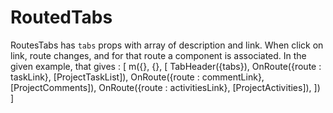 # RoutedTabs
RoutesTabs has `tabs` props with array of description and link. When click on link, route changes, and for that route a component is associated. In the given example, that gives : [
  m({}, {}, [
    TabHeader({tabs}),
    OnRoute({route : taskLink}, [ProjectTaskList]),
    OnRoute({route : commentLink}, [ProjectComments]),
    OnRoute({route : activitiesLink}, [ProjectActivities]),
  ])
]


